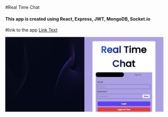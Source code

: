 #Real Time Chat 
<h4>This app is created using React, Express, JWT, MongoDB, Socket.io</h4>

#link to the app
[Link Text](https://real-time-chat-6i2i.onrender.com/ "Real Time Chat")



<div><img src="./client/public/realTimeChatLogin.png" alt="Screenshot 1" width="503">
</div>
